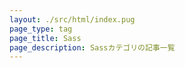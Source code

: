 ```yaml
---
layout: ./src/html/index.pug
page_type: tag
page_title: Sass
page_description: Sassカテゴリの記事一覧
---
```

